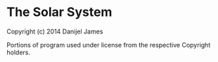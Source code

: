 The Solar System
================

Copyright (c) 2014 Danijel James

Portions of program used under license from the respective Copyright holders.


